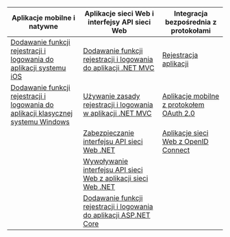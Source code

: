 | Aplikacje mobilne i natywne | Aplikacje sieci Web i interfejsy API sieci Web | Integracja bezpośrednia z protokołami |
| ----------------------- | ------------------------------- | --------------------- |
| [Dodawanie funkcji rejestracji i logowania do aplikacji systemu iOS](active-directory-b2c-devquickstarts-ios.md) | [Dodawanie funkcji rejestracji i logowania do aplikacji .NET MVC](active-directory-b2c-devquickstarts-web-dotnet.md) | [Rejestracja aplikacji](active-directory-b2c-app-registration.md) |
| [Dodawanie funkcji rejestracji i logowania do aplikacji klasycznej systemu Windows](active-directory-b2c-devquickstarts-native-dotnet.md) | [Używanie zasady rejestracji i logowania w aplikacji .NET MVC](active-directory-b2c-devquickstarts-web-dotnet-susi.md) | [Aplikacje mobilne z protokołem OAuth 2.0](active-directory-b2c-reference-oauth-code.md) |
|  | [Zabezpieczanie interfejsu API sieci Web .NET](active-directory-b2c-devquickstarts-api-dotnet.md) | [Aplikacje sieci Web z OpenID Connect](active-directory-b2c-reference-oidc.md) |
|  | [Wywoływanie interfejsu API sieci Web z aplikacji sieci Web .NET](active-directory-b2c-devquickstarts-web-api-dotnet.md) |  |
| | [Dodawanie funkcji rejestracji i logowania do aplikacji ASP.NET Core](https://github.com/azure-samples/active-directory-dotnet-webapp-openidconnect-aspnetcore-b2c) | |


<!--HONumber=sep16_HO1-->


